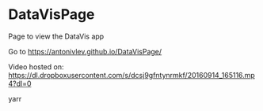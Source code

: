 # DataVisPage

Page to view the DataVis app

Go to https://antonivlev.github.io/DataVisPage/

Video hosted on: https://dl.dropboxusercontent.com/s/dcsj9gfntynrmkf/20160914_165116.mp4?dl=0

yarr